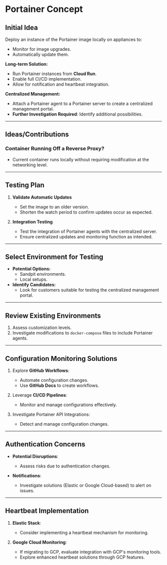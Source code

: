 # Portainer Concept

## Initial Idea
Deploy an instance of the Portainer image locally on appliances to:
- Monitor for image upgrades.
- Automatically update them.

**Long-term Solution:**
- Run Portainer instances from **Cloud Run**.
- Enable full CI/CD implementation.
- Allow for notification and heartbeat integration.

**Centralized Management:**
- Attach a Portainer agent to a Portainer server to create a centralized management portal.
- **Further Investigation Required**: Identify additional possibilities.

---

## Ideas/Contributions

### Container Running Off a Reverse Proxy?
- Current container runs locally without requiring modification at the networking level.

---

## Testing Plan

1. **Validate Automatic Updates**
   - Set the image to an older version.
   - Shorten the watch period to confirm updates occur as expected.

2. **Integration Testing**
   - Test the integration of Portainer agents with the centralized server.
   - Ensure centralized updates and monitoring function as intended.

---

## Select Environment for Testing
- **Potential Options:**
  - Sandpit environments.
  - Local setups.
- **Identify Candidates:**
  - Look for customers suitable for testing the centralized management portal.

---

## Review Existing Environments
1. Assess customization levels.
2. Investigate modifications to `docker-compose` files to include Portainer agents.


---

## Configuration Monitoring Solutions

1. Explore **GitHub Workflows**:
   - Automate configuration changes.
   - Use **GitHub Docs** to create workflows.

2. Leverage **CI/CD Pipelines**:
   - Monitor and manage configurations effectively.

3. Investigate Portainer API Integrations:
   - Detect and manage configuration changes.

---

## Authentication Concerns
- **Potential Disruptions**:
  - Assess risks due to authentication changes.

- **Notifications**:
  - Investigate solutions (Elastic or Google Cloud-based) to alert on issues.

---

## Heartbeat Implementation

1. **Elastic Stack**:
   - Consider implementing a heartbeat mechanism for monitoring.

2. **Google Cloud Monitoring**:
   - If migrating to GCP, evaluate integration with GCP's monitoring tools.
   - Explore enhanced heartbeat solutions through GCP features.
